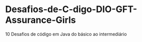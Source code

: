 # Desafios-de-C-digo-DIO-GFT-Assurance-Girls
10 Desafios de código em Java do básico ao intermediário
